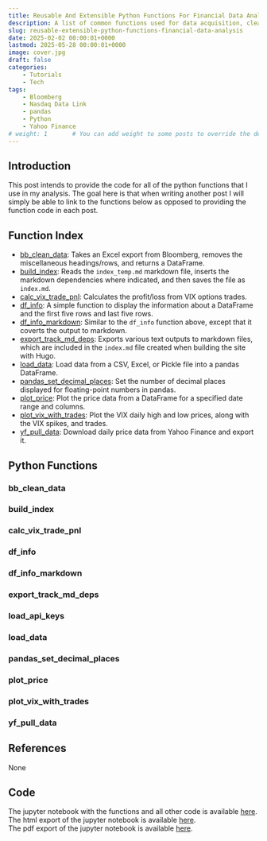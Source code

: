 ```yaml
---
title: Reusable And Extensible Python Functions For Financial Data Analysis
description: A list of common functions used for data acquisition, cleaning, analysis, etc.
slug: reusable-extensible-python-functions-financial-data-analysis
date: 2025-02-02 00:00:01+0000
lastmod: 2025-05-28 00:00:01+0000
image: cover.jpg
draft: false
categories:
    - Tutorials
    - Tech
tags:
    - Bloomberg
    - Nasdaq Data Link
    - pandas
    - Python
    - Yahoo Finance
# weight: 1       # You can add weight to some posts to override the default sorting (date descending)
---
```


<!-- ## Post Updates

Update 4/8/2025: Added plot for signals for each year. VIX data through 4/7/25.</br>
Update 4/9/2025: VIX data through 4/8/25.</br>
Update 4/12/2025: VIX data through 4/10/25.</br>
Update 4/22/2025: VIX data through 4/18/25.</br>
Update 4/23/2025: VIX data through 4/22/25.</br>
Update 4/25/2025: VIX data through 4/23/25. Added section for trade history, including open and closed positions.</br>
Update 4/28/2025: VIX data through 4/25/25.</br>
Update 5/6/2025: Data through 5/5/25. Added section for the VVIX.</br>
Update 5/7/2025: Data through 5/6/25.</br>
Update 5/21/2025: Data through 5/20/25.</br> -->

## Introduction

This post intends to provide the code for all of the python functions that I use in my analysis. The goal here is that when writing another post I will simply be able to link to the functions below as opposed to providing the function code in each post.

## Function Index

* [bb_clean_data](/2025/02/02/reusable-extensible-python-functions-financial-data-analysis/#bb_clean_data): Takes an Excel export from Bloomberg, removes the miscellaneous headings/rows, and returns a DataFrame.</br>
* [build_index](/2025/02/02/reusable-extensible-python-functions-financial-data-analysis/#build_index): Reads the `index_temp.md` markdown file, inserts the markdown dependencies where indicated, and then saves the file as `index.md`.</br>
* [calc_vix_trade_pnl](/2025/02/02/reusable-extensible-python-functions-financial-data-analysis/#calc_vix_trade_pnl): Calculates the profit/loss from VIX options trades.</br>
* [df_info](/2025/02/02/reusable-extensible-python-functions-financial-data-analysis/#df_info): A simple function to display the information about a DataFrame and the first five rows and last five rows.</br>
* [df_info_markdown](/2025/02/02/reusable-extensible-python-functions-financial-data-analysis/#df_info_markdown): Similar to the `df_info` function above, except that it coverts the output to markdown.</br>
* [export_track_md_deps](/2025/02/02/reusable-extensible-python-functions-financial-data-analysis/#export_track_md_deps): Exports various text outputs to markdown files, which are included in the `index.md` file created when building the site with Hugo.</br>
* [load_data](/2025/02/02/reusable-extensible-python-functions-financial-data-analysis/#load_data): Load data from a CSV, Excel, or Pickle file into a pandas DataFrame.</br>
* [pandas_set_decimal_places](/2025/02/02/reusable-extensible-python-functions-financial-data-analysis/#pandas_set_decimal_places): Set the number of decimal places displayed for floating-point numbers in pandas.</br>
* [plot_price](/2025/02/02/reusable-extensible-python-functions-financial-data-analysis/#plot_price): Plot the price data from a DataFrame for a specified date range and columns.</br>
* [plot_vix_with_trades](/2025/02/02/reusable-extensible-python-functions-financial-data-analysis/#plot_vix_with_trades): Plot the VIX daily high and low prices, along with the VIX spikes, and trades.</br>
* [yf_pull_data](/2025/02/02/reusable-extensible-python-functions-financial-data-analysis/#yf_pull_data): Download daily price data from Yahoo Finance and export it.

## Python Functions

### bb_clean_data

<!-- INSERT_bb_clean_data_HERE -->

### build_index

<!-- INSERT_build_index_HERE -->

### calc_vix_trade_pnl

<!-- INSERT_calc_vix_trade_pnl_HERE -->

### df_info

<!-- INSERT_df_info_HERE -->

### df_info_markdown

<!-- INSERT_df_info_markdown_HERE -->

### export_track_md_deps

<!-- INSERT_export_track_md_deps_HERE -->

### load_api_keys

<!-- INSERT_load_api_keys_HERE -->

### load_data

<!-- INSERT_load_data_HERE -->

### pandas_set_decimal_places

<!-- INSERT_pandas_set_decimal_places_HERE -->

### plot_price

<!-- INSERT_plot_price_HERE -->

### plot_vix_with_trades

<!-- INSERT_plot_vix_with_trades_HERE -->

### yf_pull_data

<!-- INSERT_yf_pull_data_HERE -->

## References

None

## Code

The jupyter notebook with the functions and all other code is available [here](reusable-extensible-python-functions-financial-data-analysis.ipynb).</br>
The html export of the jupyter notebook is available [here](reusable-extensible-python-functions-financial-data-analysis.html).</br>
The pdf export of the jupyter notebook is available [here](reusable-extensible-python-functions-financial-data-analysis.pdf).
